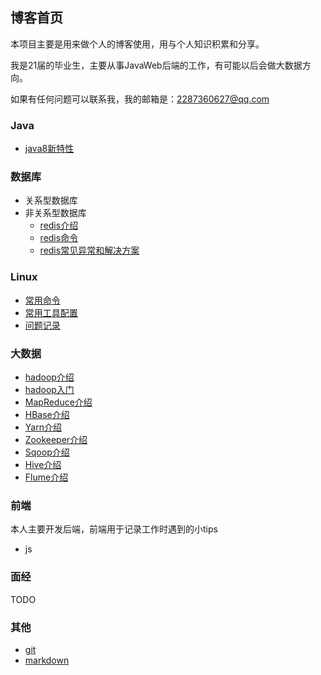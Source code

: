 ## 博客首页

本项目主要是用来做个人的博客使用，用与个人知识积累和分享。

我是21届的毕业生，主要从事JavaWeb后端的工作，有可能以后会做大数据方向。

如果有任何问题可以联系我，我的邮箱是：2287360627@qq.com

### Java

- [java8新特性](https://github.com/youcai922/youcai922.github.io/blob/main/01.java/java8.md)

### 数据库

- 关系型数据库
- 非关系型数据库
  - [redis介绍](https://github.com/youcai922/youcai922.github.io/blob/main/02.dataBase/redis/00redis%E4%BB%8B%E7%BB%8D%E5%92%8C%E5%85%A5%E9%97%A8.md)
  - [redis命令](https://github.com/youcai922/youcai922.github.io/blob/main/02.dataBase/redis/01redis%E5%91%BD%E4%BB%A4.md)
  - [redis常见异常和解决方案](https://github.com/youcai922/youcai922.github.io/blob/main/02.dataBase/redis/03redis%E5%B8%B8%E8%A7%81%E5%BC%82%E5%B8%B8%E5%8F%8A%E8%A7%A3%E5%86%B3%E6%96%B9%E6%A1%88.md)

### Linux

- [常用命令](https://github.com/youcai922/youcai922.github.io/blob/main/03.Linux/01%E5%B8%B8%E7%94%A8%E5%91%BD%E4%BB%A4.md)
- [常用工具配置](https://github.com/youcai922/youcai922.github.io/blob/main/03.Linux/02%E5%B8%B8%E7%94%A8%E5%B7%A5%E5%85%B7%E9%85%8D%E7%BD%AE.md)
- [问题记录](https://github.com/youcai922/youcai922.github.io/blob/main/03.Linux/03%E9%97%AE%E9%A2%98%E8%AE%B0%E5%BD%95.md)

### 大数据

- [hadoop介绍](https://github.com/youcai922/youcai922.github.io/blob/main/04.BigData/01-0Hadoop%E4%BB%8B%E7%BB%8D.md)
- [hadoop入门](https://github.com/youcai922/youcai922.github.io/blob/main/04.BigData/01-1Hadoop%E5%85%A5%E9%97%A8.md)
- [MapReduce介绍](https://github.com/youcai922/youcai922.github.io/blob/main/04.BigData/02-0MapReduce%E4%BB%8B%E7%BB%8D.md)
- [HBase介绍](https://github.com/youcai922/youcai922.github.io/blob/main/04.BigData/03-0HBase%E4%BB%8B%E7%BB%8D.md)
- [Yarn介绍](https://github.com/youcai922/youcai922.github.io/blob/main/04.BigData/04-0Yarn%E4%BB%8B%E7%BB%8D.md)
- [Zookeeper介绍](https://github.com/youcai922/youcai922.github.io/blob/main/04.BigData/05-0Zookeeper%E4%BB%8B%E7%BB%8D.md)
- [Sqoop介绍](https://github.com/youcai922/youcai922.github.io/blob/main/04.BigData/06-0Sqoop%E4%BB%8B%E7%BB%8D.md)
- [Hive介绍](https://github.com/youcai922/youcai922.github.io/blob/main/04.BigData/07-0Hive%E4%BB%8B%E7%BB%8D.md)
- [Flume介绍](https://github.com/youcai922/youcai922.github.io/blob/main/04.BigData/08-0Flume%E4%BB%8B%E7%BB%8D.md)

### 前端

本人主要开发后端，前端用于记录工作时遇到的小tips

- js

### 面经

TODO



### 其他

- [git](https://github.com/youcai922/youcai922.github.io/blob/main/05.other/git.md)
- [markdown](https://github.com/youcai922/youcai922.github.io/blob/main/05.other/markdown.md)

